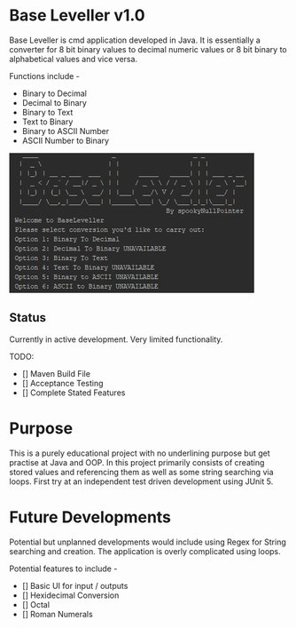# Base Leveller v1.0

Base Leveller is cmd application developed in Java. It is essentially a converter for 8 bit binary values to decimal numeric values or 8 bit binary to alphabetical values and vice versa.

Functions include - 

- Binary to Decimal
- Decimal to Binary
- Binary to Text
- Text to Binary
- Binary to ASCII Number
- ASCII Number to Binary

![BaseLeveller_Screenshot](/Screenshot_1.png)

## Status

Currently in active development. Very limited functionality.

TODO:

-  [] Maven Build File
-  [] Acceptance Testing
-  [] Complete Stated Features


# Purpose 

This is a purely educational project with no underlining purpose but get practise at Java and OOP. In this project primarily consists of creating stored values and referencing them as well as some string searching via loops. First try at an independent test driven development using JUnit 5.

# Future Developments

Potential but unplanned developments would include using Regex for String searching and creation. The application is overly complicated using loops.

Potential features to include - 

- [] Basic UI for input / outputs
- [] Hexidecimal Conversion
- [] Octal
- [] Roman Numerals 


